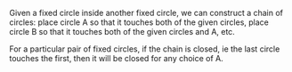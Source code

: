 Given a fixed circle inside another fixed circle, we can construct a
chain of circles: place circle A so that it touches both of the given
circles, place circle B so that it touches both of the given circles and
A, etc.

For a particular pair of fixed circles, if the chain is closed, ie the
last circle touches the first, then it will be closed for any choice of
A.
